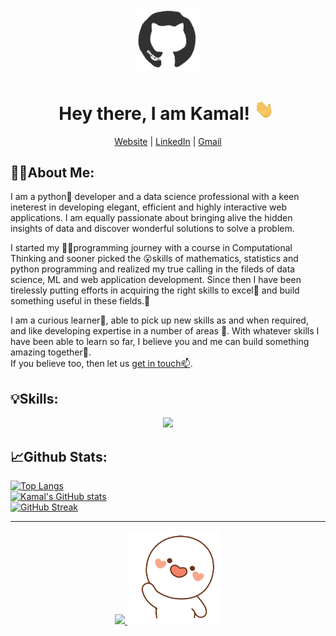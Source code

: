 <div align="center">
  <img width="100px" src="git_cat.gif" alt="github cat" />
  <h1>Hey there, I am Kamal! <img width="37px" src="waving-hand-joypixels.gif" alt="github cat" /></h1>
  <a href="https://kishorkamal.netlify.app">Website</a> | 
   <a href="https://www.linkedin.com/in/kamal-kishor-chaurasiya-a22866192">LinkedIn</a> |
   <a href="mailto:reachmeviamaill@gmail.com">Gmail</a>
</div>

## 🧑‍💻About Me:
I am a python🐍 developer and a data science professional with a keen ineterest in developing elegant, efficient and highly interactive web applications. I am equally passionate about bringing alive the hidden insights of data and discover wonderful solutions to solve a problem.

I started my 🧑‍💻programming journey with a course in Computational Thinking and sooner picked the 😮skills of mathematics, statistics and python programming and realized my true calling in the fileds of data science, ML and web application development. Since then I have been tirelessly putting efforts in acquiring the right skills to excel💯 and build something useful in these fields.🌱

I am a curious learner👀, able to pick up new skills as and when required, and like developing expertise in a number of areas 🚀. With whatever skills I have been able to learn so far, I believe you and me can build something amazing together💞️. <br>
If you believe too, then let us <a href="https://www.linkedin.com/in/kamal-kishor-chaurasiya-a22866192/">get in touch📫</a>.

## 💡Skills:
<p align="center">
  <a href="https://skillicons.dev">
    <img src="https://skillicons.dev/icons?i=py,html,css,js,vue,flask,tailwind,linux,bash,java,postgres,redis,sqlite,postman,markdown,latex&perline=8" />
  </a>
</p>

## 📈Github Stats:
[![Top Langs](https://github-readme-stats.vercel.app/api/top-langs/?username=kkamal11&layout=compact&langs_count=10&hide_progress=true)](https://github.com/anuraghazra/github-readme-stats)<br>
[![Kamal's GitHub stats](https://github-readme-stats.vercel.app/api?username=kkamal11&show_icons=true)](https://github.com/anuraghazra/github-readme-stats)<br>
[![GitHub Streak](https://streak-stats.demolab.com/?user=kkamal11)](https://git.io/streak-stats)

<hr>
<div align="center">
<a href="https://visitcount.itsvg.in">
  <img src="https://visitcount.itsvg.in/api?id=kkamal11&label=Profile%20Views&color=6&icon=0&pretty=true" />
</a>
<img width="150px" src="wave-hand.gif" alt="waving cat" />
</div>
